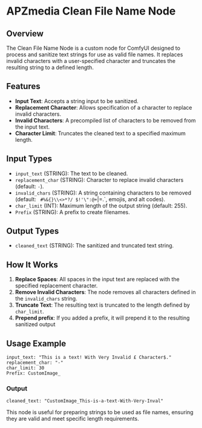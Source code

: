 # APZmedia Clean File Name Node

## Overview
The Clean File Name Node is a custom node for ComfyUI designed to process and sanitize text strings for use as valid file names. It replaces invalid characters with a user-specified character and truncates the resulting string to a defined length.

## Features
- **Input Text**: Accepts a string input to be sanitized.
- **Replacement Character**: Allows specification of a character to replace invalid characters.
- **Invalid Characters**: A precompiled list of characters to be removed from the input text.
- **Character Limit**: Truncates the cleaned text to a specified maximum length.

## Input Types
- `input_text` (STRING): The text to be cleaned.
- `replacement_char` (STRING): Character to replace invalid characters (default: `-`).
- `invalid_chars` (STRING): A string containing characters to be removed (default: ` #%&{}\\<>*?/ $!'\":@+`|=.`, emojis, and alt codes).
- `char_limit` (INT): Maximum length of the output string (default: 255).
- `Prefix` (STRING): A prefix to create filenames.

## Output Types
- `cleaned_text` (STRING): The sanitized and truncated text string.

## How It Works
1. **Replace Spaces**: All spaces in the input text are replaced with the specified replacement character.
2. **Remove Invalid Characters**: The node removes all characters defined in the `invalid_chars` string.
3. **Truncate Text**: The resulting text is truncated to the length defined by `char_limit`.
4. **Prepend prefix**: If you added a prefix, it will prepend it to the resulting sanitized output

## Usage Example
```
input_text: "This is a text! With Very Invalid £ Character$."
replacement_char: "-"
char_limit: 30
Prefix: CustomImage_
```
### Output
```
cleaned_text: "CustomImage_This-is-a-text-With-Very-Inval"
```

This node is useful for preparing strings to be used as file names, ensuring they are valid and meet specific length requirements.
